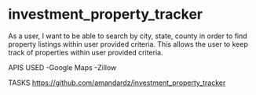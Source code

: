 # investment_property_tracker

As a user, I want to be able to search by city, state, county in order to find property listings within user provided criteria.
This allows the user to keep track of properties within user provided criteria.


APIS USED 
-Google Maps
-Zillow

TASKS
https://github.com/amandardz/investment_property_tracker
